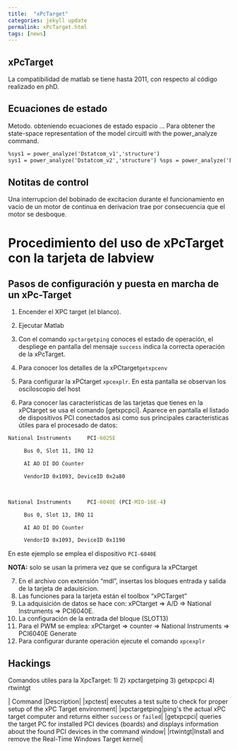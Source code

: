 ```yaml
---
title:  "xPcTarget"
categories: jekyll update
permalink: xPcTarget.html
tags: [news]
---
```


## xPcTarget

La compatibilidad de matlab se tiene hasta 2011, con respecto al código realizado en phD.


## Ecuaciones de estado

Metodo.  obteniendo ecuaciones de estado espacio
... Para obtener the state-space representation of the model circuitl with the power_analyze command.

```cmd
%sys1 = power_analyze('Dstatcom_v1','structure')
sys1 = power_analyze('Dstatcom_v2','structure') %sps = power_analyze('Dstatcom_v1','sort')
```

## Notitas de control
Una interrupcion del bobinado de excitacion durante el funcionamiento en vacio de un motor de continua en derivacion trae por consecuencia que el motor se desboque.


# Procedimiento del uso de xPcTarget con la tarjeta de labview

## Pasos de configuración y puesta en marcha de un xPc-Target

1. Encender el XPC target (el blanco).

2. Ejecutar Matlab

3. Con el comando ``xpctargetping`` conoces el  estado de operación, el despliege en pantalla del mensaje ``success`` indica la correcta operación de la xPcTarget.  

4. Para conocer los detalles de la xPCtarget``getxpcenv``

5. Para configurar la xPCtarget ``xpcexplr``. En esta pantalla se observan los osciloscopio del host

6. Para conocer las características de las tarjetas que tienes en la xPCtarget  se usa el comando [getxpcpci]. Aparece en pantalla el listado de dispositivos PCI conectados asi como sus principales caracteristicas útiles para el procesado de datos:


```cmd
National Instruments     PCI-6025E

     Bus 0, Slot 11, IRQ 12

     AI AO DI DO Counter

     VendorID 0x1093, DeviceID 0x2a80

 

National Instruments     PCI-6040E (PCI-MIO-16E-4)

     Bus 0, Slot 13, IRQ 11

     AI AO DI DO Counter

     VendorID 0x1093, DeviceID 0x1190
```
En este ejemplo se emplea el dispositivo ``PCI-6040E``

**NOTA:** solo se usan la primera vez que se configura la xPCtarget

7. En el archivo con extensión “mdl”, insertas los bloques entrada y salida de la tarjeta de adauisicion.
8. Las funciones para la tarjeta están el toolbox “xPCTarget”
9. La adquisición de datos se hace con: xPCtarget => A/D  =>  National Instruments => PCI6040E.
10. La configuración de la entrada del bloque (SLOT13)
11. Para el PWM se emplea:  xPCtarget => counter  =>  National Instruments => PCI6040E Generate
12. Para configurar durante operación ejecute el comando ``xpcexplr``


## Hackings 

Comandos utiles para la XpcTarget:
1) 
2) xpctargetping
3) getxpcpci
4) rtwintgt


| Command |Description|
|xpctest| executes a test suite to check for proper setup of the xPC Target environment|
|xpctargetping|ping's the actual xPC target computer and returns either `success` or `failed`|
|getxpcpci| queries the target PC for installed PCI devices (boards) and displays information about the found PCI devices in the command window|
|rtwintgt|Install and remove the Real-Time Windows Target kernel|

